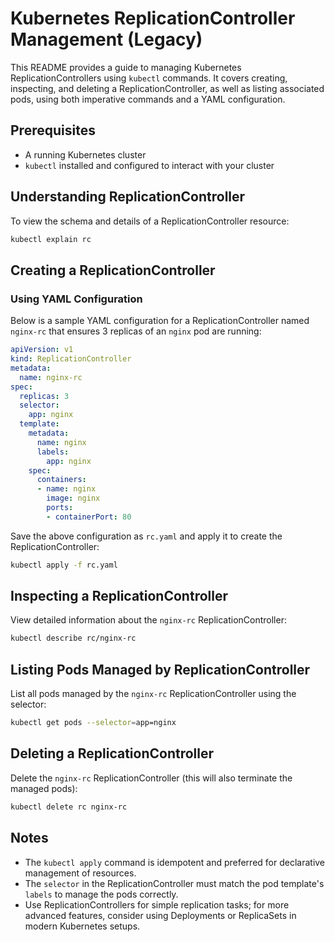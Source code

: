 # Kubernetes ReplicationController Management (Legacy)

This README provides a guide to managing Kubernetes ReplicationControllers using `kubectl` commands. It covers creating, inspecting, and deleting a ReplicationController, as well as listing associated pods, using both imperative commands and a YAML configuration.

## Prerequisites
- A running Kubernetes cluster
- `kubectl` installed and configured to interact with your cluster

## Understanding ReplicationController
To view the schema and details of a ReplicationController resource:

```bash
kubectl explain rc
```

## Creating a ReplicationController
### Using YAML Configuration
Below is a sample YAML configuration for a ReplicationController named `nginx-rc` that ensures 3 replicas of an `nginx` pod are running:

```yaml
apiVersion: v1
kind: ReplicationController
metadata:
  name: nginx-rc
spec:
  replicas: 3
  selector:
    app: nginx
  template:
    metadata:
      name: nginx
      labels:
        app: nginx
    spec:
      containers:
      - name: nginx
        image: nginx
        ports:
        - containerPort: 80
```

Save the above configuration as `rc.yaml` and apply it to create the ReplicationController:

```bash
kubectl apply -f rc.yaml
```

## Inspecting a ReplicationController
View detailed information about the `nginx-rc` ReplicationController:

```bash
kubectl describe rc/nginx-rc
```

## Listing Pods Managed by ReplicationController
List all pods managed by the `nginx-rc` ReplicationController using the selector:

```bash
kubectl get pods --selector=app=nginx
```

## Deleting a ReplicationController
Delete the `nginx-rc` ReplicationController (this will also terminate the managed pods):

```bash
kubectl delete rc nginx-rc
```

## Notes
- The `kubectl apply` command is idempotent and preferred for declarative management of resources.
- The `selector` in the ReplicationController must match the pod template's `labels` to manage the pods correctly.
- Use ReplicationControllers for simple replication tasks; for more advanced features, consider using Deployments or ReplicaSets in modern Kubernetes setups.